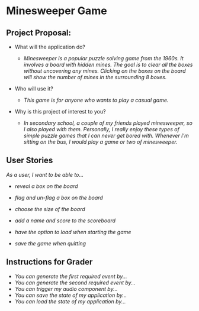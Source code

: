# Minesweeper Game

## Project Proposal:

- What will the application do?
  - *Minesweeper is a popular puzzle solving game from the 1960s. It involves a board with hidden mines. The goal is to 
  clear all the boxes without uncovering any mines. Clicking on the boxes on the board will show the number of mines 
  in the surrounding 8 boxes.*
  
- Who will use it?
  - *This game is for anyone who wants to play a casual game.*
  
- Why is this project of interest to you?
  - *In secondary school, a couple of my friends played minesweeper, so I also played with them. Personally, I really 
  enjoy these types of simple puzzle games that I can never get bored with. Whenever I'm sitting on the bus, I would 
  play a game or two of minesweeper.*
  

## User Stories

*As a user, I want to be able to...*

  - *reveal a box on the board*
  - *flag and un-flag a box on the board*
  - *choose the size of the board*
  - *add a name and score to the scoreboard*
    
  - *have the option to load when starting the game*   
  - *save the game when quitting*
    
    
 ## Instructions for Grader
  - *You can generate the first required event by...*
  - *You can generate the second required event by...*
  - *You can trigger my audio component by...*
  - *You can save the state of my application by...*
  - *You can load the state of my application by...*